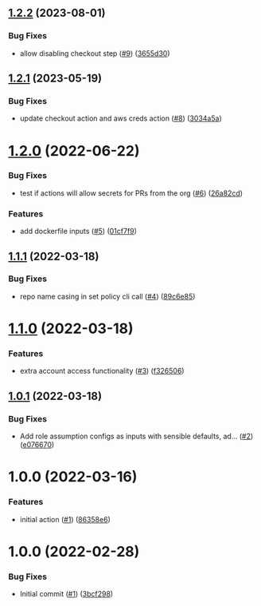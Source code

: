 ## [1.2.2](https://github.com/catalystsquad/action-build-push-image-ecr/compare/v1.2.1...v1.2.2) (2023-08-01)


### Bug Fixes

* allow disabling checkout step ([#9](https://github.com/catalystsquad/action-build-push-image-ecr/issues/9)) ([3655d30](https://github.com/catalystsquad/action-build-push-image-ecr/commit/3655d306862ace2bedf1d564a518c655646d3336))

## [1.2.1](https://github.com/catalystsquad/action-build-push-image-ecr/compare/v1.2.0...v1.2.1) (2023-05-19)


### Bug Fixes

* update checkout action and aws creds action ([#8](https://github.com/catalystsquad/action-build-push-image-ecr/issues/8)) ([3034a5a](https://github.com/catalystsquad/action-build-push-image-ecr/commit/3034a5a73d72f8671e2aaa66d150bd2d6a020d54))

# [1.2.0](https://github.com/catalystsquad/action-build-push-image-ecr/compare/v1.1.1...v1.2.0) (2022-06-22)


### Bug Fixes

* test if actions will allow secrets for PRs from the org ([#6](https://github.com/catalystsquad/action-build-push-image-ecr/issues/6)) ([26a82cd](https://github.com/catalystsquad/action-build-push-image-ecr/commit/26a82cd390ff573504f4782f3199a67434e3d7db))


### Features

* add dockerfile inputs ([#5](https://github.com/catalystsquad/action-build-push-image-ecr/issues/5)) ([01cf7f9](https://github.com/catalystsquad/action-build-push-image-ecr/commit/01cf7f93309007cfa43b52eaf821bd8a8437de26))

## [1.1.1](https://github.com/catalystsquad/action-build-push-image-ecr/compare/v1.1.0...v1.1.1) (2022-03-18)


### Bug Fixes

* repo name casing in set policy cli call ([#4](https://github.com/catalystsquad/action-build-push-image-ecr/issues/4)) ([89c6e85](https://github.com/catalystsquad/action-build-push-image-ecr/commit/89c6e8597ebf18492464611d289eca8e71702a7e))

# [1.1.0](https://github.com/catalystsquad/action-build-push-image-ecr/compare/v1.0.1...v1.1.0) (2022-03-18)


### Features

* extra account access functionality ([#3](https://github.com/catalystsquad/action-build-push-image-ecr/issues/3)) ([f326506](https://github.com/catalystsquad/action-build-push-image-ecr/commit/f326506dbc07dd6399568c86eb5cd6643cdd9e8b))

## [1.0.1](https://github.com/catalystsquad/action-build-push-image-ecr/compare/v1.0.0...v1.0.1) (2022-03-18)


### Bug Fixes

* Add role assumption configs as inputs with sensible defaults, ad… ([#2](https://github.com/catalystsquad/action-build-push-image-ecr/issues/2)) ([e076670](https://github.com/catalystsquad/action-build-push-image-ecr/commit/e076670ee5ff7e8c80fed0c07c86f0204c3b6e71))

# 1.0.0 (2022-03-16)


### Features

* initial action ([#1](https://github.com/catalystsquad/action-build-push-image-ecr/issues/1)) ([86358e6](https://github.com/catalystsquad/action-build-push-image-ecr/commit/86358e6ce3671986feaec55de92b25c92efe81e5))

# 1.0.0 (2022-02-28)


### Bug Fixes

* Initial commit ([#1](https://github.com/catalystsquad/action-composite-action-template/issues/1)) ([3bcf298](https://github.com/catalystsquad/action-composite-action-template/commit/3bcf298630471c46d9f9a1f3a24c2c15342e1855))

